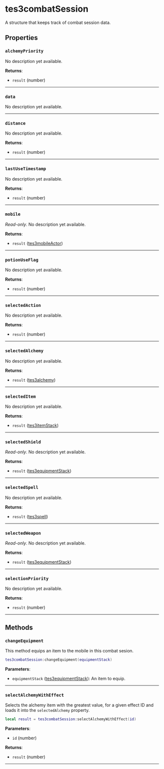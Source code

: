 # tes3combatSession

A structure that keeps track of combat session data.

## Properties

### `alchemyPriority`

No description yet available.

**Returns**:

* `result` (number)

***

### `data`

No description yet available.

***

### `distance`

No description yet available.

**Returns**:

* `result` (number)

***

### `lastUseTimestamp`

No description yet available.

**Returns**:

* `result` (number)

***

### `mobile`

*Read-only*. No description yet available.

**Returns**:

* `result` ([tes3mobileActor](../../types/tes3mobileActor))

***

### `potionUseFlag`

No description yet available.

**Returns**:

* `result` (number)

***

### `selectedAction`

No description yet available.

**Returns**:

* `result` (number)

***

### `selectedAlchemy`

No description yet available.

**Returns**:

* `result` ([tes3alchemy](../../types/tes3alchemy))

***

### `selectedItem`

No description yet available.

**Returns**:

* `result` ([tes3itemStack](../../types/tes3itemStack))

***

### `selectedShield`

*Read-only*. No description yet available.

**Returns**:

* `result` ([tes3equipmentStack](../../types/tes3equipmentStack))

***

### `selectedSpell`

No description yet available.

**Returns**:

* `result` ([tes3spell](../../types/tes3spell))

***

### `selectedWeapon`

*Read-only*. No description yet available.

**Returns**:

* `result` ([tes3equipmentStack](../../types/tes3equipmentStack))

***

### `selectionPriority`

No description yet available.

**Returns**:

* `result` (number)

***

## Methods

### `changeEquipment`

This method equips an item to the mobile in this combat sesion.

```lua
tes3combatSession:changeEquipment(equipmentStack)
```

**Parameters**:

* `equipmentStack` ([tes3equipmentStack](../../types/tes3equipmentStack)): An item to equip.

***

### `selectAlchemyWithEffect`

Selects the alchemy item with the greatest value, for a given effect ID and loads it into the `selectedAlchemy` property.

```lua
local result = tes3combatSession:selectAlchemyWithEffect(id)
```

**Parameters**:

* `id` (number)

**Returns**:

* `result` (number)

***

